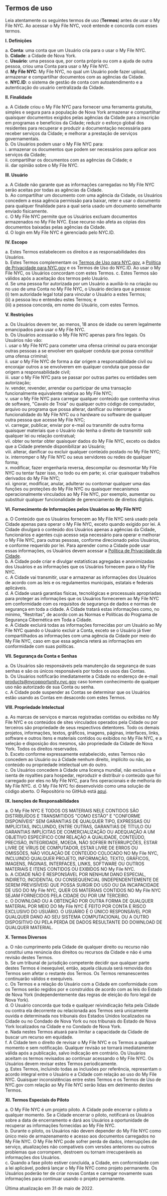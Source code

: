 ## Termos de uso

Leia atentamente os seguintes termos de uso (**Termos**) antes de usar o My File NYC. Ao acessar o My File NYC, você entende e concorda com esses termos.

**I. Definições**

a. **Conta**: uma conta que um Usuário cria para o usar o My File NYC.<br />
b. **Cidade**: a Cidade de Nova York.<br />
c. **Usuário**: uma pessoa que, por conta própria ou com a ajuda de outra pessoa, criou uma Conta para usar o My File NYC.<br />
d. **My File NYC**: My File NYC, no qual um Usuário pode fazer upload, armazenar e compartilhar documentos com as agências da Cidade.<br />
e. **NYC.ID**: o sistema de gestão de conta com autoatendimento e a autenticação do usuário centralizada da Cidade.<br />

**II. Finalidade**

a. A Cidade criou o My File NYC para fornecer uma ferramenta gratuita, simples e segura para a população de Nova York armazenar e compartilhar quaisquer documentos exigidos pelas agências da Cidade para a inscrição em programas e benefícios da Cidade; reduzir o esforço global dos residentes para recuperar e produzir a documentação necessária para receber serviços da Cidade; e melhorar a prestação de serviços governamentais.<br />
b. Os Usuários podem usar o My File NYC para:<br />
i. armazenar os documentos que podem ser necessários para aplicar aos serviços da Cidade;<br />
ii. compartilhar os documentos com as agências da Cidade; e<br />
iii. dar opinião sobre o My File NYC.<br />

**III. Usuário**

a. A Cidade não garante que as informações carregadas no My File NYC serão aceitas por todas as agências da Cidade.<br />
b. Ao compartilhar um documento com uma agência da Cidade, os Usuários concedem a essa agência permissão para baixar, reter e usar o documento para qualquer finalidade para a qual seria usado um documento semelhante enviado fisicamente.<br />
c. O My File NYC permite que os Usuários excluam documentos armazenados no My File NYC. Esse recurso não afeta as cópias dos documentos baixadas pelas agências da Cidade.<br />
d. O login em My File NYC é gerenciado pelo NYC.ID.<br />

**IV. Escopo**

a. Estes Termos estabelecem os direitos e as responsabilidades dos Usuários.<br />
b. Estes Termos complementam os [Termos de Uso para NYC.gov](https://www1.nyc.gov/home/terms-of-use.page), a [Política de Privacidade para NYC.gov](https://www1.nyc.gov/home/privacy-policy.page) e os Termos de Uso do NYC.ID. Ao usar o My File NYC, os Usuários concordam com estes Termos.
c. Estes Termos são válidos após a aceitação dos termos pelo Usuário.<br />
d. Se uma pessoa for autorizada por um Usuário a auxiliá-lo na criação ou no uso de uma Conta no My File NYC, o Usuário declara que a pessoa: <br />(i) tem autoridade legal total para vincular o Usuário a estes Termos; <br />
(ii) a pessoa leu e entendeu estes Termos; e <br />
(iii) a pessoa concorda, em nome do Usuário, com estes Termos.<br />

**V. Restrições**

a. Os Usuários devem ter, ao menos, 18 anos de idade ou serem legalmente emancipados para usar o My File NYC.<br />
b. Os Usuários acessarão o My File NYC apenas para fins legais. Os Usuários não vão:<br />
i. usar o My File NYC para cometer uma ofensa criminal ou para encorajar outras pessoas a se envolver em qualquer conduta que possa constituir uma ofensa criminal;<br />
ii. usar o My File NYC de forma a dar origem a responsabilidade civil ou encorajar outros a se envolverem em qualquer conduta que possa dar origem a responsabilidade civil;<br />
iii. usar o My File NYC para se passar por outras partes ou entidades sem autorização;<br />
iv. vender, revender, arrendar ou participar de uma transação funcionalmente equivalente relativa ao My File NYC;<br />
v. usar o My File NYC para carregar qualquer conteúdo que contenha vírus de software, "Cavalo de Troia" ou qualquer outro código de computador, arquivo ou programa que possa alterar, danificar ou interromper a funcionalidade do My File NYC ou o hardware ou software de qualquer outra pessoa que acesse My File NYC;<br />
vi. carregar, publicar, enviar por e-mail ou transmitir de outra forma quaisquer materiais que o Usuário não tenha o direito de transmitir sob qualquer lei ou relação contratual;<br />
vii. obter ou tentar obter quaisquer dados do My File NYC, exceto os dados que a Cidade pretende disponibilizar ao Usuário;<br />
viii. alterar, danificar ou excluir qualquer conteúdo postado no My File NYC;<br />
ix. interromper o My File NYC ou seus servidores ou redes de qualquer forma;<br />
x. modificar, fazer engenharia reversa, descompilar ou desmontar My File NYC ou tentar fazer isso, no todo ou em parte;
xi. criar quaisquer trabalhos derivados do My File NYC;<br />
xii. ignorar, modificar, anular, adulterar ou contornar qualquer uma das funções ou proteções do My File NYC ou quaisquer mecanismos operacionalmente vinculados ao My File NYC, por exemplo, aumentar ou substituir qualquer funcionalidade de gerenciamento de direitos digitais. <br />

**VI. Fornecimento de Informações pelos Usuários ao My File NYC**

a. O Conteúdo que os Usuários fornecem ao My File NYC será usado pela Cidade apenas para operar o My File NYC, exceto quando exigido por lei. A Cidade divulgará o conteúdo dos Usuários apenas a agências da Cidade, funcionários e agentes cujo acesso seja necessário para operar e melhorar o My File NYC, para outras pessoas, conforme direcionado pelos Usuários, e conforme requerido por lei. Para aprender como a Cidade pode usar essas informações, os Usuários devem acessar a [Política de Privacidade da Cidade](https://www1.nyc.gov/home/privacy-policy.page).<br />
b. A Cidade pode criar e divulgar estatísticas agregadas e anonimizadas dos Usuários e as informações que os Usuários fornecem para o My File NYC.<br />
c. A Cidade vai transmitir, usar e armazenar as informações dos Usuários de acordo com as leis e os regulamentos municipais, estatais e federais aplicáveis.<br />
d. A Cidade usará garantias físicas, tecnológicas e processuais apropriadas para proteger as informações que os Usuários fornecerem ao My File NYC em conformidade com os requisitos de segurança de dados e normas de segurança em toda a cidade. A Cidade tratará estas informações como, no mínimo, “Restritas”, de acordo com as Normas e Políticas do Programa de Segurança Cibernética em Toda a Cidade.<br />
e. A Cidade excluirá todas as informações fornecidas por um Usuário ao My File NYC quando o Usuário excluir a Conta, exceto se o Usuário já tiver compartilhados as informações com uma agência da Cidade por meio do My File NYC, caso em que essa agência reterá as informações em conformidade com suas políticas.<br />

**VII. Segurança da Conta e Senhas**

a. Os Usuários são responsáveis pela manutenção da segurança de suas senhas e são os únicos responsáveis por todos os usos das Contas.<br />
b. Os Usuários notificarão imediatamente a Cidade no endereço de e-mail [products@nycopportunity.nyc.gov](mailto:products@nycopportunity.nyc.gov) caso tomem conhecimento de qualquer uso não autorizado de sua Conta ou senha.<br />
c. A Cidade pode suspender as Contas se determinar que os Usuários estão usando as Contas em desacordo com estes Termos.<br />

**VIII. Propriedade Intelectual**

a. As marcas de serviços e marcas registradas contidas ou exibidas no My File NYC e os conteúdos de sites vinculados operados pela Cidade ou por terceiros são propriedade de seus respectivos detentores. Todo os demais projetos, informações, textos, gráficos, imagens, páginas, interfaces, links, software e outros itens e materiais contidos ou exibidos no My File NYC, e a seleção e disposição dos mesmos, são propriedade da Cidade de Nova York. Todos os direitos reservados.<br />
b. Exceto conforme expressamente estabelecido, estes Termos não concedem ao Usuário ou à Cidade nenhum direito, implícito ou não, ao conteúdo ou propriedade intelectual um do outro.<br />
c. Os Usuários concedem à Cidade uma licença mundial, não exclusiva e isenta de royalties para hospedar, reproduzir e distribuir o conteúdo que foi carregado por eles no My File NYC, para fins operacionais e de melhoria do My File NYC.
d. O My File NYC foi desenvolvido como uma solução de código aberto. O Repositório no GitHub está [aqui](https://github.com/CityOfNewYork/my-file-nyc).<br />

**IX. Isenções de Responsabilidades**

a. O My File NYC E TODOS OS MATERIAIS NELE CONTIDOS SÃO DISTRIBUÍDOS E TRANSMITIDOS "COMO ESTÃO" E "CONFORME DISPONÍVEIS" SEM GARANTIAS DE QUALQUER TIPO, EXPRESSAS OU IMPLÍCITAS, INCLUINDO, ENTRE OUTRAS, GARANTIAS DE TÍTULO OU GARANTIAS IMPLÍCITAS DE COMERCIALIZAÇÃO OU ADEQUAÇÃO A UM OBJETIVO ESPECÍFICO COM RELAÇÃO A QUALIDADE, CONTEÚDO, PRECISÃO, INTEGRIDADE, MOEDA, NÃO SOFRER INTERRUPÇÕES, ESTAR LIVRE DE VÍRUS DE COMPUTADOR, ESTAR LIVRE DE ERROS OU OMISSÕES, NÃO VIOLAÇÃO DE CONTEÚDO COLOCADO NO My File NYC, INCLUINDO QUALQUER PROJETO, INFORMAÇÃO, TEXTO, GRÁFICOS, IMAGENS, PÁGINAS, INTERFACES, LINKS, SOFTWARE OU OUTROS MATERIAIS E ITENS CONTIDOS OU EXIBIDOS NO My File NYC.<br />
b. A CIDADE NÃO É RESPONSÁVEL POR NENHUM DANO ESPECIAL, INDIRETO, INCIDENTAL OU CONSEQUENCIAL (INDEPENDENTEMENTE DE SEREM PREVISÍVEIS) QUE POSSA SURGIR DO USO OU DA INCAPACIDADE DE USO DO My File NYC, QUER OS MATERIAIS CONTIDOS NO My File NYC SEJAM FORNECIDOS PELA CIDADE OU POR UM TERCEIRO.<br />
c. O DOWNLOAD OU A OBTENÇÃO POR OUTRA FORMA DE QUALQUER MATERIAL POR MEIO DO My File NYC É FEITO POR CONTA E RISCO EXCLUSIVO DO USUÁRIO. O USUÁRIO É O ÚNICO RESPONSÁVEL POR QUALQUER DANO AO SEU SISTEMA COMPUTACIONAL OU A OUTRO DISPOSITIVO OU PELA PERDA DE DADOS RESULTANTE DO DOWNLOAD DE QUALQUER MATERIAL.<br />

**X. Termos Diversos**

a. O não cumprimento pela Cidade de qualquer direito ou recurso não constitui uma renúncia dos direitos ou recursos da Cidade e não é uma revisão destes Termos.<br />
b. Se um tribunal de jurisdição competente decidir que qualquer parte destes Termos é inexequível, então, aquela cláusula será removida dos Termos sem afetar o restante dos Termos. Os Termos remanescentes continuarão válidos e exequíveis.<br />
c. Os Termos e a relação do Usuário com a Cidade em conformidade com os Termos serão regidos por e construídos de acordo com as leis do Estado de Nova York (independentemente das regras de eleição do foro legal de Nova York).<br />
d. O Usuário concorda que toda e qualquer reivindicação feita pela Cidade ou contra ela decorrente ou relacionada aos Termos será unicamente ouvida e determinada nos tribunais dos Estados Unidos localizados na Cidade ou no Condado de Nova York ou nos tribunais do Estado de Nova York localizados na Cidade e no Condado de Nova York.<br />
e. Nada nestes Termos atuará para limitar a capacidade da Cidade de buscar um recurso em equidade.<br />
f. A Cidade tem o direito de revisar o My File NYC e os Termos a qualquer momento e sem notificação. Qualquer revisão se tornará imediatamente válida após a publicação, salvo indicação em contrário. Os Usuários aceitam os termos revisados ao continuar acessando o My File NYC. Os Usuários devem revisar estes Termos periodicamente.<br />
g. Estes Termos, incluindo todas as inclusões por referência, representam o acordo integral entre o Usuário e a Cidade com relação ao uso do My File NYC. Quaisquer inconsistências entre estes Termos e os Termos de Uso de NYC.gov com relação ao My File NYC serão lidas em detrimento destes Termos.<br />

**XI. Termos Especiais do Piloto**

a. O My File NYC é um projeto piloto. A Cidade pode encerrar o piloto a qualquer momento. Se a Cidade encerrar o piloto, notificará os Usuários sobre a data de encerramento e dará aos Usuários a oportunidade de recuperar as informações fornecidas ao My File NYC.<br />
b. Durante o piloto, os Usuários não devem depender do My File NYC como único meio de armazenamento e acesso aos documentos carregados no My File NYC. O My File NYC pode sofrer perda de dados, interrupções de serviço, atualizações não compatíveis com versões anteriores ou outros problemas que corrompem, destroem ou tornam irrecuperáveis as informações dos Usuários.<br />
c. Quando a fase piloto estiver concluída, a Cidade, em conformidade com a lei aplicável, poderá lançar o My File NYC como projeto permanente. Os Usuários poderão ter de criar novas Contas e carregar novamente suas informações para continuar usando o projeto permanente.<br />

Última atualização em 31 de maio de 2022.
